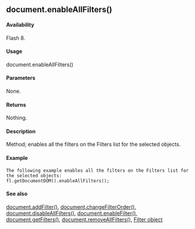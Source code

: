 ## document.enableAllFilters()

#### Availability

Flash 8.

#### Usage

document.enableAllFilters()

#### Parameters

None.

#### Returns

Nothing.

#### Description

Method; enables all the filters on the Filters list for the selected objects.

#### Example

```
The following example enables all the filters on the Filters list for the selected objects:
fl.getDocumentDOM().enableAllFilters();

```
#### See also

[document.addFilter()](#_bookmark121), [document.changeFilterOrder()](#_bookmark149), [document.disableAllFilters()](#_bookmark170), [document.enableFilter()](#document.enableFilter()), [document.getFilters()](#_bookmark207), [document.removeAllFilters()](#_bookmark252), [Filter object](#_bookmark425)

<span id="document.enableFilter()" class="anchor"></span>
